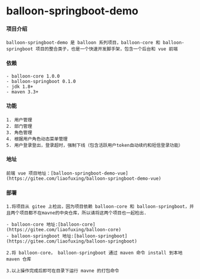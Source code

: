 #  balloon-springboot-demo

#### 项目介绍
    balloon-springboot-demo 是 balloon 系列项目，balloon-core 和 balloon-springboot 项目的整合类子，也是一个快速开发脚手架，包含一个后台和 vue 前端


#### 依赖
    - balloon-core 1.0.0
    - balloon-springboot 0.1.0
    - jdk 1.8+
    - maven 3.3+



#### 功能
    1. 用户管理
    2. 部门管理
    3. 角色管理
    4. 根据用户角色动态菜单管理
    5. 用户登录登出，登录超时，强制下线（包含活跃用户token自动续约和短信登录功能）



#### 地址
    前端 vue 项目地址：[balloon-springboot-demo-vue](https://gitee.com/liaofuxing/balloon-springboot-demo-vue)



#### 部署

    1.将项目从 gitee 上检出，因为项目依赖 balloon-core 和 balloon-springboot，并且两个项目都不在mavne的中央仓库，所以请将这两个项目也一起检出.
    
    - balloon-core 地址:[balloon-core](https://gitee.com/liaofuxing/balloon-core)
    - balloon-springboot 地址:[balloon-springboot](https://gitee.com/liaofuxing/balloon-springboot)
    
    2.将 balloon-core， balloon-springboot 通过 maven 命令 install 到本地 maven 仓库
    
    3.以上操作完成后即可在目录下运行 mavne 的打包命令



